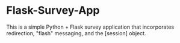 # Flask-Survey-App
This is a simple Python + Flask survey application that incorporates redirection, "flash" messaging, and the [session] object.
